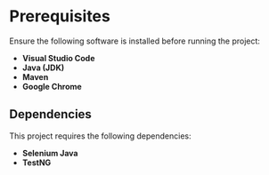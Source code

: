 # Prerequisites

Ensure the following software is installed before running the project:  
- **Visual Studio Code**  
- **Java (JDK)**  
- **Maven**  
- **Google Chrome**  

## Dependencies  
This project requires the following dependencies:  
- **Selenium Java**  
- **TestNG**  
